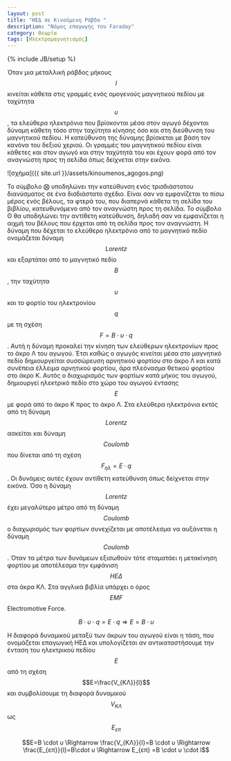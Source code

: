 ```yaml
---
layout: post
title: "ΗΕΔ σε Κινούμενη Ράβδο "
description: "Νόμος επαγωγής του Faraday"
category: Θεωρία
tags: [Ηλεκτρομαγνητισμός]
---
```

{% include JB/setup %}

Όταν μια μεταλλική ράβδος μήκους $$l$$ κινείται κάθετα στις γραμμές ενός ομογενούς μαγνητικού πεδίου με ταχύτητα $$υ$$ , τα ελεύθερα ηλεκτρόνια που βρίσκονται μέσα στον αγωγό δέχονται δύναμη κάθετη τόσο στην ταχύτητα κίνησης όσο και στη διεύθυνση του μαγνητικού πεδίου. Η κατεύθυνση της δύναμης  βρίσκεται με βάση τον κανόνα του δεξιού χεριού. Οι γραμμές του μαγνητικού πεδίου είναι κάθετες και στον αγωγό και στην ταχύτητά του και έχουν φορά από τον αναγνώστη προς τη σελίδα όπως δείχνεται στην εικόνα. 

![σχήμα]({{ site.url }}/assets/kinoumenos_agogos.png) 

Το σύμβολο ⨂ υποδηλώνει την κατεύθυνση ενός τρισδιάστατου διανύσματος σε ένα δισδιάστατο σχέδιο. Είναι σαν να εμφανίζεται το πίσω μέρος ενός βέλους, τα φτερά του, που διαπερνά κάθετα τη σελίδα του βιβλίου, κατευθυνόμενο από τον αναγνώστη προς τη σελίδα. Το σύμβολο ʘ θα υποδηλώνει την αντίθετη κατεύθυνση, δηλαδή σαν να εμφανίζεται η αιχμή του βέλους που έρχεται από τη σελίδα προς τον αναγνώστη. Η δύναμη που δέχεται το ελεύθερο ηλεκτρόνιο από το μαγνητικό πεδίο ονομάζεται δύναμη $$Lorentz$$ και εξαρτάται από το μαγνητικό πεδίο $$Β$$, την ταχύτητα $$υ$$ και το φορτίο του ηλεκτρονίου $$q$$ με τη σχέση $$F=B\cdot υ \cdot q$$. Αυτή η δύναμη προκαλεί την κίνηση των ελεύθερων ηλεκτρονίων προς το άκρο Λ του αγωγού. Έτσι καθώς ο αγωγός κινείται μέσα στο μαγνητικό πεδίο δημιουργείται συσσώρευση αρνητικού φορτίου στο άκρο Λ και κατά συνέπεια έλλειμα αρνητικού φορτίου, άρα πλεόνασμα θετικού φορτίου στο άκρο Κ. Αυτός ο διαχωρισμός των φορτίων κατά μήκος του αγωγού, δημιουργεί ηλεκτρικό πεδίο στο χώρο του αγωγού έντασης $$E$$ με φορά από το άκρο Κ προς το άκρο Λ. Στα ελεύθερα ηλεκτρόνια εκτός από τη δύναμη $$Lorentz$$ ασκείται και δύναμη $$Coulomb$$ που δίνεται από τη σχέση $$F_{ηλ}=E \cdot q$$. Οι δυνάμεις αυτές έχουν αντίθετη κατεύθυνση όπως δείχνεται στην εικόνα.  Όσο η δύναμη $$Lorentz$$ έχει μεγαλύτερο μέτρο από τη δύναμη $$Coulomb$$ ο διαχωρισμός των φορτίων συνεχίζεται με αποτέλεσμα να αυξάνεται η δύναμη $$Coulomb$$. Όταν τα μέτρα των δυνάμεων εξισωθούν τότε σταματάει η μετακίνηση φορτίου  με αποτέλεσμα την εμφάνιση $$ΗΕΔ$$ στα άκρα ΚΛ. Στα αγγλικά βιβλία υπάρχει ο όρος $$EMF$$ Electromotive Force. 

$$B\cdot υ \cdot q = E \cdot q \Rightarrow E=B \cdot υ$$

Η διαφορά δυναμικού μεταξύ των άκρων του αγωγού είναι η τάση, που ονομάζεται επαγωγική ΗΕΔ και υπολογίζεται αν αντικαταστήσουμε την ένταση του ηλεκτρικού πεδίου $$Ε$$ από τη σχέση $$E=\frac{V_{ΚΛ}}{l}$$ και συμβολίσουμε τη διαφορά δυναμικού $$V_{ΚΛ}$$ ως $$Ε_{επ}$$

$$E=B \cdot υ \Rightarrow \frac{V_{ΚΛ}}{l}=B \cdot υ \Rightarrow \frac{E_{επ}}{l}=B\cdot υ \Rightarrow E_{επ} =Β \cdot υ \cdot l$$
